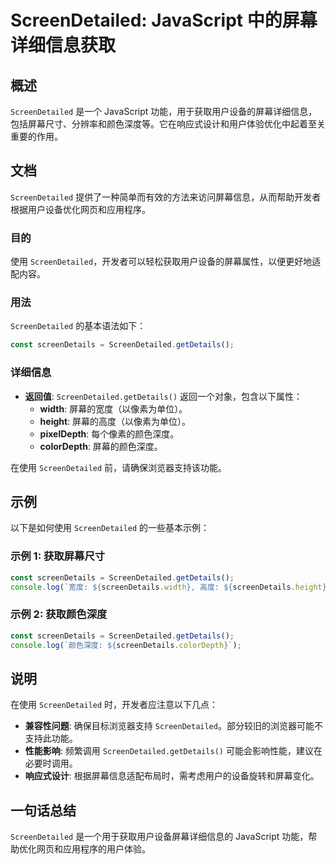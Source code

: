 <!--
Meta Description: # ScreenDetailed: JavaScript 中的屏幕详细信息获取 ## 概述 `ScreenDetailed` 是一个 JavaScript 功能，用于获取用户设备的屏幕详细信息，包括屏幕尺寸、分辨率和颜色深度等。它在响应式设计和用户体验优化中起着至关重要的作用。 ## 文档 `Scr...
Meta Keywords: screendetailed, javascript, screendetails, getdetails, const
-->

# ScreenDetailed: JavaScript 中的屏幕详细信息获取

## 概述
`ScreenDetailed` 是一个 JavaScript 功能，用于获取用户设备的屏幕详细信息，包括屏幕尺寸、分辨率和颜色深度等。它在响应式设计和用户体验优化中起着至关重要的作用。

## 文档
`ScreenDetailed` 提供了一种简单而有效的方法来访问屏幕信息，从而帮助开发者根据用户设备优化网页和应用程序。

### 目的
使用 `ScreenDetailed`，开发者可以轻松获取用户设备的屏幕属性，以便更好地适配内容。

### 用法
`ScreenDetailed` 的基本语法如下：
```javascript
const screenDetails = ScreenDetailed.getDetails();
```

### 详细信息
- **返回值**: `ScreenDetailed.getDetails()` 返回一个对象，包含以下属性：
  - **width**: 屏幕的宽度（以像素为单位）。
  - **height**: 屏幕的高度（以像素为单位）。
  - **pixelDepth**: 每个像素的颜色深度。
  - **colorDepth**: 屏幕的颜色深度。
  
在使用 `ScreenDetailed` 前，请确保浏览器支持该功能。

## 示例
以下是如何使用 `ScreenDetailed` 的一些基本示例：

### 示例 1: 获取屏幕尺寸
```javascript
const screenDetails = ScreenDetailed.getDetails();
console.log(`宽度: ${screenDetails.width}, 高度: ${screenDetails.height}`);
```

### 示例 2: 获取颜色深度
```javascript
const screenDetails = ScreenDetailed.getDetails();
console.log(`颜色深度: ${screenDetails.colorDepth}`);
```

## 说明
在使用 `ScreenDetailed` 时，开发者应注意以下几点：
- **兼容性问题**: 确保目标浏览器支持 `ScreenDetailed`。部分较旧的浏览器可能不支持此功能。
- **性能影响**: 频繁调用 `ScreenDetailed.getDetails()` 可能会影响性能，建议在必要时调用。
- **响应式设计**: 根据屏幕信息适配布局时，需考虑用户的设备旋转和屏幕变化。

## 一句话总结
`ScreenDetailed` 是一个用于获取用户设备屏幕详细信息的 JavaScript 功能，帮助优化网页和应用程序的用户体验。